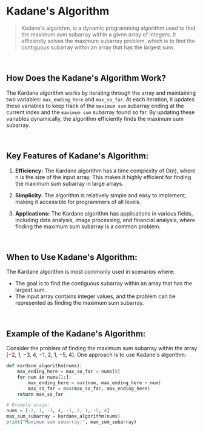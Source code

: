 # Kadane's Algorithm

> Kadane's algorithm, is a dynamic programming algorithm used to find the maximum sum subarray within a given array of integers. It efficiently solves the maximum subarray problem, which is to find the contiguous subarray within an array that has the largest sum.

<br/>

## How Does the Kadane's Algorithm Work?

The Kardane algorithm works by iterating through the array and maintaining two variables: `max_ending_here` and `max_so_far`. At each iteration, it updates these variables to keep track of the `maximum sum` subarray ending at the current index and the `maximum sum` subarray found so far. By updating these variables dynamically, the algorithm efficiently finds the maximum sum subarray.

<br/>

## Key Features of Kadane's Algorithm:

1. **Efficiency:** The Kardane algorithm has a time complexity of O(n), where n is the size of the input array. This makes it highly efficient for finding the maximum sum subarray in large arrays.

2. **Simplicity:** The algorithm is relatively simple and easy to implement, making it accessible for programmers of all levels.

3. **Applications:** The Kardane algorithm has applications in various fields, including data analysis, image processing, and financial analysis, where finding the maximum sum subarray is a common problem.

<br/>

## When to Use Kadane's Algorithm:

The Kardane algorithm is most commonly used in scenarios where:

- The goal is to find the contiguous subarray within an array that has the largest sum.
- The input array contains integer values, and the problem can be represented as finding the maximum sum subarray.

<br/>

## Example of the Kadane's Algorithm:

Consider the problem of finding the maximum sum subarray within the array [−2, 1, −3, 4, −1, 2, 1, −5, 4]. One approach is to use Kadane's algorithm:

```python
def kardane_algorithm(nums):
    max_ending_here = max_so_far = nums[0]
    for num in nums[1:]:
        max_ending_here = max(num, max_ending_here + num)
        max_so_far = max(max_so_far, max_ending_here)
    return max_so_far

# Example usage:
nums = [-2, 1, -3, 4, -1, 2, 1, -5, 4]
max_sum_subarray = kardane_algorithm(nums)
print("Maximum sum subarray:", max_sum_subarray)
```
